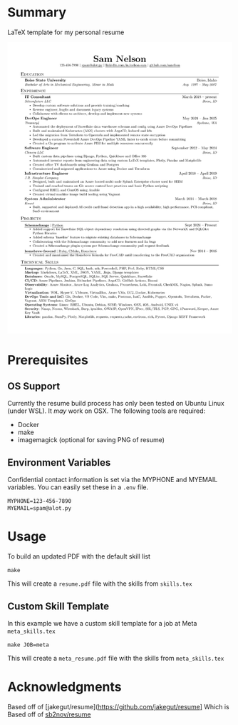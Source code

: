 # Summary

LaTeX template for my personal resume

![Resume Preview](resume.png)

# Prerequisites

## OS Support

Currently the resume build process has only been tested on Ubuntu Linux (under WSL). It *may* work on OSX. The following tools are required:

* Docker
* make
* imagemagick (optional for saving PNG of resume)

## Environment Variables

Confidential contact information is set via the MYPHONE and MYEMAIL variables. You can easily set these in a `.env` file.

```
MYPHONE=123-456-7890
MYEMAIL=spam@alot.py
```

# Usage

To build an updated PDF with the default skill list

```
make
```

This will create a `resume.pdf` file with the skills from `skills.tex`

## Custom Skill Template

In this example we have a custom skill template for a job at Meta `meta_skills.tex`

```
make JOB=meta
```

This will create a `meta_resume.pdf` file with the skills from `meta_skills.tex`

# Acknowledgments

Based off of [jakegut/resume](https://github.com/jakegut/resume]
Which is Based off of [sb2nov/resume](https://github.com/sb2nov/resume/)